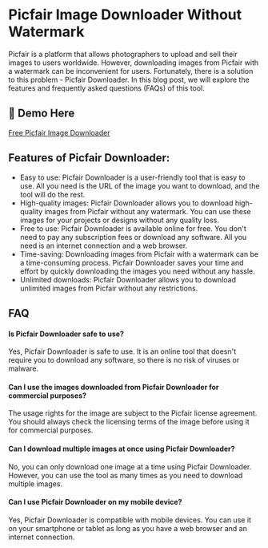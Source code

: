 # Picfair Image Downloader Without Watermark

Picfair is a platform that allows photographers to upload and sell their images to users worldwide. However, downloading images from Picfair with a watermark can be inconvenient for users. Fortunately, there is a solution to this problem - Picfair Downloader. In this blog post, we will explore the features and frequently asked questions (FAQs) of this tool.


## 🔗 Demo Here
[Free Picfair Image Downloader](https://imgpanda.com/picfair-downloader/)



## Features of Picfair Downloader:

- Easy to use: Picfair Downloader is a user-friendly tool that is easy to use. All you need is the URL of the image you want to download, and the tool will do the rest.
- High-quality images: Picfair Downloader allows you to download high-quality images from Picfair without any watermark. You can use these images for your projects or designs without any quality loss.
- Free to use: Picfair Downloader is available online for free. You don't need to pay any subscription fees or download any software. All you need is an internet connection and a web browser.
- Time-saving: Downloading images from Picfair with a watermark can be a time-consuming process. Picfair Downloader saves your time and effort by quickly downloading the images you need without any hassle.
- Unlimited downloads: Picfair Downloader allows you to download unlimited images from Picfair without any restrictions.




## FAQ

#### Is Picfair Downloader safe to use?

Yes, Picfair Downloader is safe to use. It is an online tool that doesn't require you to download any software, so there is no risk of viruses or malware.

#### Can I use the images downloaded from Picfair Downloader for commercial purposes?

The usage rights for the image are subject to the Picfair license agreement. You should always check the licensing terms of the image before using it for commercial purposes.

#### Can I download multiple images at once using Picfair Downloader?

No, you can only download one image at a time using Picfair Downloader. However, you can use the tool as many times as you need to download multiple images.

#### Can I use Picfair Downloader on my mobile device?

Yes, Picfair Downloader is compatible with mobile devices. You can use it on your smartphone or tablet as long as you have a web browser and an internet connection.

